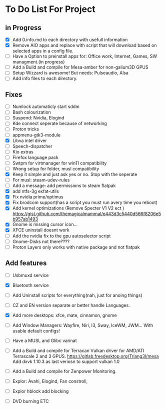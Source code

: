 # To Do List For Project
## in Progress
- [X] Add 0.info.md to each directory with usefull information
- [x] Remove AIO apps and replace with script that will download based on selected apps in a config file.
- [ ] Have a Option to preinstall apps for: Office work, Internet, Games, SW managment.(in progress)
- [ ] Add a Build and compile for Mesa-amber for non-galium3D GPUS
- [ ] Setup Wizzard is awesome! But needs: Pulseaudio, Alsa
- [ ] Add info files to each directory.
## Fixes
- [ ] Numlock automaticly start sddm
- [ ] Bash colourization
- [ ] Suspend: Nvidia, Elogind
- [ ] Kde connect seperate because of networking
- [ ] Proton tricks
- [ ] appmenu-gtk3-module
- [X] Libva intel driver
- [ ] Speech-dispatcher
- [ ] Kio extras
- [ ] Firefox language pack
- [ ] Swtpm for virtmanager for win11 compatibility
- [ ] Wrong setup for folder, musl compatibility
- [X] Keep it simple and just ask yes or no. Stop with the seperate  
- [ ] For musl: steam-udev-rules
- [ ] Add a message: add permissions to steam flatpak
- [X] add ntfs-3g exfat-utils
- [X] Fix nvidia prime/optimus
- [X] Fix brodcom support(has a script you must run avery time you reboot)
- [X] Add kernel optimizations (Remove Specter V1 V2 ect ) https://gist.github.com/themagicalmammal/e443d3c5440d566f8206e5b957ab1493
- [X] Gnome is missing cursor icon...
- [X] XFCE uninstall doesnt work
- [ ] Add the nvidia fix to the gpu autoselector script
- [ ] Gnome-Disks not there????
- [ ] Proton Layers only works with native package and not flatpak

## Add features
- [ ] Usbmuxd service
- [X] Bluetooth service
- [ ] Add Uninstall scripts for everything(nah, just for anoing things)
- [ ] CZ and EN version separate or better handle Languages.
- [X] Add more desktops: xfce, mate, cinnamon, gnome
- [ ] Add Window Managers: Wayfire, Niri, I3, Sway, IceWM, JWM... With usable default configs!
- [ ] Have a MUSL and Glibc varinat
- [ ] Add a Build and compile for Terracan Vulkan driver for AMD/ATI Terrascale 2 and 3 GPUS. https://gitlab.freedesktop.org/Triang3l/mesa Add dxvk 1.10.3 as last veriosn to support vulkan 1.0
- [ ] Add a Build and compile for Zenpower Monitoring.
- [ ] Explor: Avahi, Elogind, Fan constroll,
- [ ] Explor hblock add blocking
- [ ] DVD burning ETC



